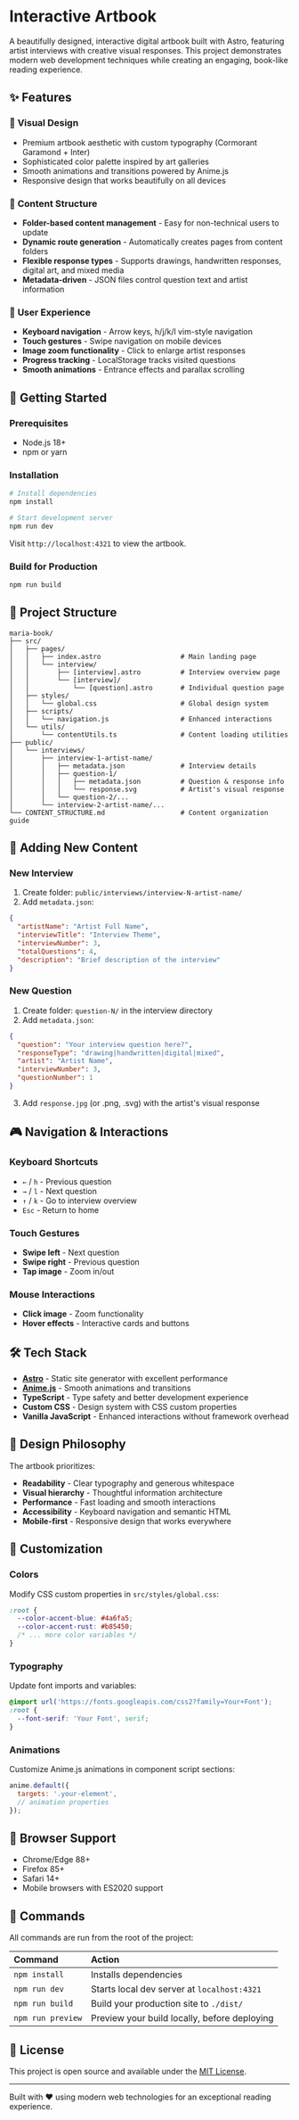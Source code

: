 # Interactive Artbook

A beautifully designed, interactive digital artbook built with Astro, featuring artist interviews with creative visual responses. This project demonstrates modern web development techniques while creating an engaging, book-like reading experience.

## ✨ Features

### 🎨 **Visual Design**
- Premium artbook aesthetic with custom typography (Cormorant Garamond + Inter)
- Sophisticated color palette inspired by art galleries
- Smooth animations and transitions powered by Anime.js
- Responsive design that works beautifully on all devices

### 📖 **Content Structure**
- **Folder-based content management** - Easy for non-technical users to update
- **Dynamic route generation** - Automatically creates pages from content folders
- **Flexible response types** - Supports drawings, handwritten responses, digital art, and mixed media
- **Metadata-driven** - JSON files control question text and artist information

### 🎯 **User Experience**
- **Keyboard navigation** - Arrow keys, h/j/k/l vim-style navigation
- **Touch gestures** - Swipe navigation on mobile devices
- **Image zoom functionality** - Click to enlarge artist responses
- **Progress tracking** - LocalStorage tracks visited questions
- **Smooth animations** - Entrance effects and parallax scrolling

## 🚀 Getting Started

### Prerequisites
- Node.js 18+ 
- npm or yarn

### Installation
```bash
# Install dependencies
npm install

# Start development server
npm run dev
```

Visit `http://localhost:4321` to view the artbook.

### Build for Production
```bash
npm run build
```

## 📁 Project Structure

```
maria-book/
├── src/
│   ├── pages/
│   │   ├── index.astro                    # Main landing page
│   │   └── interview/
│   │       ├── [interview].astro          # Interview overview page
│   │       └── [interview]/
│   │           └── [question].astro       # Individual question page
│   ├── styles/
│   │   └── global.css                     # Global design system
│   ├── scripts/
│   │   └── navigation.js                  # Enhanced interactions
│   └── utils/
│       └── contentUtils.ts                # Content loading utilities
├── public/
│   └── interviews/
│       ├── interview-1-artist-name/
│       │   ├── metadata.json              # Interview details
│       │   ├── question-1/
│       │   │   ├── metadata.json          # Question & response info
│       │   │   └── response.svg           # Artist's visual response
│       │   └── question-2/...
│       └── interview-2-artist-name/...
└── CONTENT_STRUCTURE.md                   # Content organization guide
```

## 📝 Adding New Content

### New Interview
1. Create folder: `public/interviews/interview-N-artist-name/`
2. Add `metadata.json`:
```json
{
  "artistName": "Artist Full Name",
  "interviewTitle": "Interview Theme",
  "interviewNumber": 3,
  "totalQuestions": 4,
  "description": "Brief description of the interview"
}
```

### New Question
1. Create folder: `question-N/` in the interview directory
2. Add `metadata.json`:
```json
{
  "question": "Your interview question here?",
  "responseType": "drawing|handwritten|digital|mixed",
  "artist": "Artist Name",
  "interviewNumber": 3,
  "questionNumber": 1
}
```
3. Add `response.jpg` (or .png, .svg) with the artist's visual response

## 🎮 Navigation & Interactions

### Keyboard Shortcuts
- `←` / `h` - Previous question
- `→` / `l` - Next question  
- `↑` / `k` - Go to interview overview
- `Esc` - Return to home

### Touch Gestures
- **Swipe left** - Next question
- **Swipe right** - Previous question
- **Tap image** - Zoom in/out

### Mouse Interactions
- **Click image** - Zoom functionality
- **Hover effects** - Interactive cards and buttons

## 🛠 Tech Stack

- **[Astro](https://astro.build/)** - Static site generator with excellent performance
- **[Anime.js](https://animejs.com/)** - Smooth animations and transitions
- **TypeScript** - Type safety and better development experience
- **Custom CSS** - Design system with CSS custom properties
- **Vanilla JavaScript** - Enhanced interactions without framework overhead

## 🎨 Design Philosophy

The artbook prioritizes:
- **Readability** - Clear typography and generous whitespace
- **Visual hierarchy** - Thoughtful information architecture
- **Performance** - Fast loading and smooth interactions
- **Accessibility** - Keyboard navigation and semantic HTML
- **Mobile-first** - Responsive design that works everywhere

## 🔧 Customization

### Colors
Modify CSS custom properties in `src/styles/global.css`:
```css
:root {
  --color-accent-blue: #4a6fa5;
  --color-accent-rust: #b85450;
  /* ... more color variables */
}
```

### Typography
Update font imports and variables:
```css
@import url('https://fonts.googleapis.com/css2?family=Your+Font');
:root {
  --font-serif: 'Your Font', serif;
}
```

### Animations
Customize Anime.js animations in component script sections:
```javascript
anime.default({
  targets: '.your-element',
  // animation properties
});
```

## 📱 Browser Support

- Chrome/Edge 88+
- Firefox 85+
- Safari 14+
- Mobile browsers with ES2020 support

## 🧞 Commands

All commands are run from the root of the project:

| Command                   | Action                                           |
| :------------------------ | :----------------------------------------------- |
| `npm install`             | Installs dependencies                            |
| `npm run dev`             | Starts local dev server at `localhost:4321`      |
| `npm run build`           | Build your production site to `./dist/`          |
| `npm run preview`         | Preview your build locally, before deploying     |

## 📄 License

This project is open source and available under the [MIT License](LICENSE).

---

Built with ❤️ using modern web technologies for an exceptional reading experience.